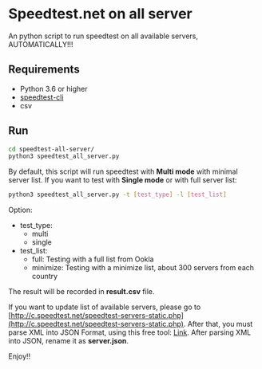 # Speedtest.net on all server

An python script to run speedtest on all available servers, AUTOMATICALLY!!!

## Requirements

- Python 3.6 or higher
- [speedtest-cli](https://github.com/sivel/speedtest-cli)
- csv

## Run
```sh
cd speedtest-all-server/
python3 speedtest_all_server.py
```

By default, this script will run speedtest with <b>Multi mode</b> with minimal server list. If you want to test with <b>Single mode</b> or with full server list:

```sh
python3 speedtest_all_server.py -t [test_type] -l [test_list]
```

Option:
- test_type:
    - multi
    - single
- test_list:
    - full: Testing with a full list from Ookla
    - minimize: Testing with a minimize list, about 300 servers from each country



The result will be recorded in <b>result.csv</b> file. 

If you want to update list of available servers, please go to [http://c.speedtest.net/speedtest-servers-static.php](http://c.speedtest.net/speedtest-servers-static.php). After that, you must parse XML into JSON Format, using this free tool: [Link](https://codebeautify.org/xmltojson). After parsing XML into JSON, rename it as <b>server.json</b>.

Enjoy!!